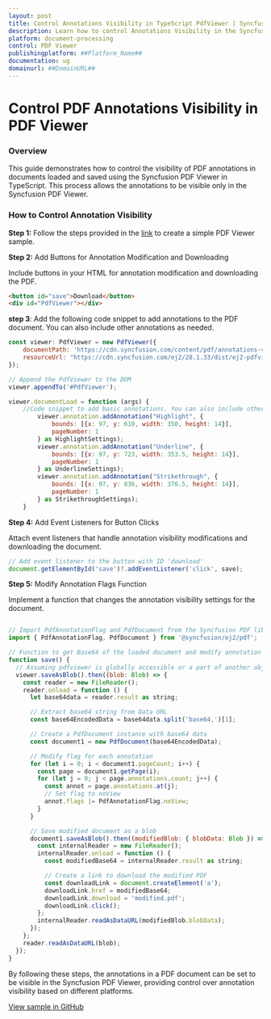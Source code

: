 ```yaml
---
layout: post
title: Control Annotations Visibility in TypeScript PdfViewer | Syncfusion
description: Learn how to control Annotations Visibility in the Syncfusion ##Platform_Name## Pdfviewer control of Syncfusion Essential JS 2 and more.
platform: document-processing
control: PDF Viewer
publishingplatform: ##Platform_Name##
documentation: ug
domainurl: ##DomainURL##
---
```


# Control PDF Annotations Visibility in PDF Viewer

### Overview

This guide demonstrates how to control the visibility of PDF annotations in documents loaded and saved using the Syncfusion PDF Viewer in TypeScript. This process allows the annotations to be visible only in the Syncfusion PDF Viewer.

### How to Control Annotation Visibility

**Step 1:** Follow the steps provided in the [link](https://ej2.syncfusion.com/documentation/pdfviewer/getting-started/) to create a simple PDF Viewer sample.

**Step 2:** Add Buttons for Annotation Modification and Downloading

Include buttons in your HTML for annotation modification and downloading the PDF.

```html
<button id="save">Download</button>
<div id="PdfViewer"></div>
```
**step 3**: Add the following code snippet to add annotations to the PDF document. You can also include other annotations as needed.

```js
const viewer: PdfViewer = new PdfViewer({
    documentPath: 'https://cdn.syncfusion.com/content/pdf/annotations-v1.pdf',
    resourceUrl: "https://cdn.syncfusion.com/ej2/28.1.33/dist/ej2-pdfviewer-lib",
});

// Append the PdfViewer to the DOM
viewer.appendTo('#PdfViewer');

viewer.documentLoad = function (args) {
    //Code snippet to add basic annotations. You can also include other annotations as needed.
        viewer.annotation.addAnnotation("Highlight", {
            bounds: [{x: 97, y: 610, width: 350, height: 14}],
            pageNumber: 1
        } as HighlightSettings);
        viewer.annotation.addAnnotation("Underline", {
            bounds: [{x: 97, y: 723, width: 353.5, height: 14}],
            pageNumber: 1
        } as UnderlineSettings);
        viewer.annotation.addAnnotation("Strikethrough", {
            bounds: [{x: 97, y: 836, width: 376.5, height: 14}],
            pageNumber: 1
        } as StrikethroughSettings);
    }
```
**Step 4:** Add Event Listeners for Button Clicks

Attach event listeners that handle annotation visibility modifications and downloading the document.

```js
// Add event listener to the button with ID 'download'
document.getElementById('save')?.addEventListener('click', save);
```

**Step 5:** Modify Annotation Flags Function

Implement a function that changes the annotation visibility settings for the document.

```js

// Import PdfAnnotationFlag and PdfDocument from the Syncfusion PDF library.
import { PdfAnnotationFlag, PdfDocument } from '@syncfusion/ej2/pdf';

// Function to get Base64 of the loaded document and modify annotation flags
function save() {
  // Assuming pdfviewer is globally accessible or a part of another object
  viewer.saveAsBlob().then((blob: Blob) => {
    const reader = new FileReader();
    reader.onload = function () {
      let base64data = reader.result as string;

      // Extract base64 string from Data URL
      const base64EncodedData = base64data.split('base64,')[1];

      // Create a PdfDocument instance with base64 data
      const document1 = new PdfDocument(base64EncodedData);

      // Modify flag for each annotation
      for (let i = 0; i < document1.pageCount; i++) {
        const page = document1.getPage(i);
        for (let j = 0; j < page.annotations.count; j++) {
          const annot = page.annotations.at(j);
          // Set flag to noView
          annot.flags |= PdfAnnotationFlag.noView;
        }
      }

      // Save modified document as a blob
      document1.saveAsBlob().then((modifiedBlob: { blobData: Blob }) => {
        const internalReader = new FileReader();
        internalReader.onload = function () {
          const modifiedBase64 = internalReader.result as string;

          // Create a link to download the modified PDF
          const downloadLink = document.createElement('a');
          downloadLink.href = modifiedBase64;
          downloadLink.download = 'modified.pdf';
          downloadLink.click();
        };
        internalReader.readAsDataURL(modifiedBlob.blobData);
      });
    };
    reader.readAsDataURL(blob);
  });
}

```

By following these steps, the annotations in a PDF document can be set to be visible in the Syncfusion PDF Viewer, providing control over annotation visibility based on different platforms.

[View sample in GitHub](https://github.com/SyncfusionExamples/typescript-pdf-viewer-examples/tree/master/How%20to)